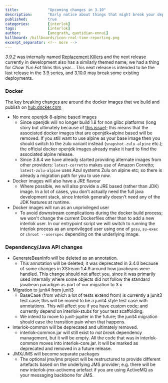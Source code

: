 ```yaml
---
title:             "Upcoming changes in 3.10"
description:       "Early notice about things that might break your deployments in 3.10"
published:         true
categories:        [interlok]
tags:              [interlok]
author:            [amcgrath, quotidian-ennui]
billboard: /billboards/icon-real-time-reporting.png
excerpt_separator: <!-- more -->
---
```


_3.9.2_ was internally named [Replacement Killers][] and the next release currently in development also has a similarly themed name; we had a thing for _Chow Yun Fat_ films this year... This next release is intended to be the last release in the 3.9 series, and 3.10.0 may break some existing deployments.

<!-- more -->

### Docker

The key breaking changes are around the docker images that we build and publish on [hub.docker.com][]

* No more openjdk 8-alpine based images
    * Since openjdk will no longer build 1.8 for non glibc platforms (long story but ultimately because of [this issue][]); this means that the associated docker images that are openjdk+alpine based will be removed. If you still want to use alpine as your base image then you should switch to the zulu variant instead (`snapshot-zulu-alpine` etc.); the official docker openjdk images already make it hard to find the associated alpine release.
    * Since 3.8.4 we have already started providing alternate images from other providers: `latest-corretto` makes use of Amazon Corretto; `latest-zulu-alpine` uses Azul systems Zulu on alpine etc; so there is already a migration path for you to use now.
* Docker images will also have a JRE flavour
    * Where possible, we will also provide a JRE based (rather than JDK) image. In a lot of cases, you don't actually need the full java development stack, since Interlok generally doesn't need any of the JDK features at runtime.
* Docker images will run as an unprivileged user
    * To avoid downstream complications during the docker build process; we won't change the current Dockerfiles other than to add a new interlok user. In our entrypoint script we will switch to running the interlok process as an unprivileged user using one of `gosu`, `su-exec` or `chroot --userspec` depending on the underlying image.

### Dependency/Java API changes

* GenerateBeanInfo will be deleted as an annotation.
    * This annotation will be deleted; it was deprecated in 3.4.0 because of some changes in XStream 1.4.9 around how javabeans were handled. This change should not affect you, since it was primarily used internally where some objects did not follow the standard javabean paradigm as part of our migration to 3.x
* Migration to junit4 from junit3
    * BaseCase (from which a lot of tests extend from) is currently a junit3 test case; this will be moved to be a junit4 style test case with annotations. This will affect you if you have custom code; and currently depend on interlok-stubs for your test scaffolding.
    * We intend to move to junit-jupiter in the future; the junit4 migration should ease the transition pain when that happens.
* interlok-common will be deprecated and ultimately removed.
    * interlok-common.jar will still exist to _not break_ dependency management, but it will be empty. All the code that was in interlok-common moves into interlok-core.jar. It will be marked as deprecated and removed in a future release.
* JMX/JMS will become separate packages
    * The optional jmx/jms project will be restructured to provide different artefacts based on the underlying JMS provider; e.g. there will be new interlok-jmx-activemq artefact if you are using ActiveMQ as your messaging backbone for JMS.


[this issue]: https://github.com/docker-library/openjdk/issues/320
[hub.docker.com]: https://hub.docker.com
[Replacement Killers]: https://www.imdb.com/title/tt0120008/
